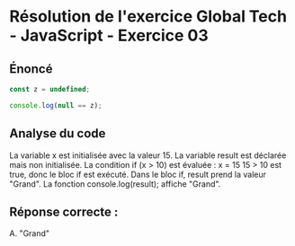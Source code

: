 # Résolution de l'exercice Global Tech - JavaScript - Exercice 03

## Énoncé

```javascript
const z = undefined;

console.log(null == z);
```

## Analyse du code
La variable x est initialisée avec la valeur 15.
La variable result est déclarée mais non initialisée.
La condition if (x > 10) est évaluée :
    x = 15
    15 > 10 est true, donc le bloc if est exécuté.
Dans le bloc if, result prend la valeur "Grand".
La fonction console.log(result); affiche "Grand".

## Réponse correcte :

A. "Grand"